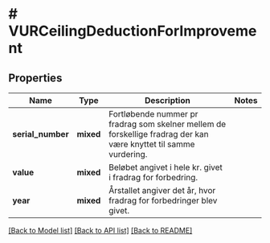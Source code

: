 # # VURCeilingDeductionForImprovement

## Properties

Name | Type | Description | Notes
------------ | ------------- | ------------- | -------------
**serial_number** | **mixed** | Fortløbende nummer pr fradrag som skelner mellem de forskellige fradrag der kan være knyttet til samme vurdering. |
**value** | **mixed** | Beløbet angivet i hele kr. givet i fradrag for forbedring. |
**year** | **mixed** | Årstallet angiver det år, hvor fradrag for forbedringer blev givet. |

[[Back to Model list]](../../README.md#models) [[Back to API list]](../../README.md#endpoints) [[Back to README]](../../README.md)
